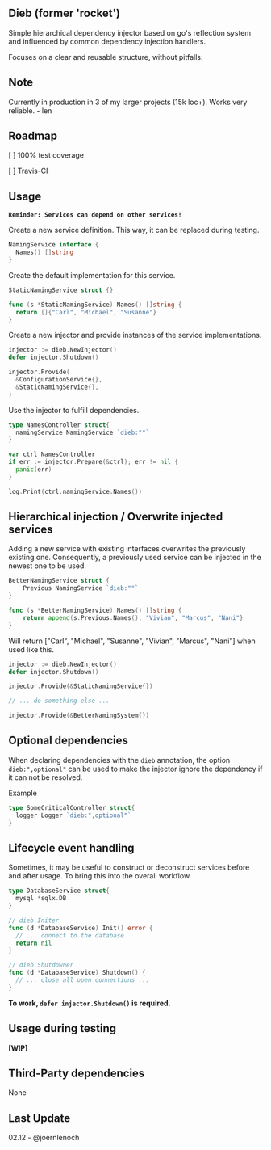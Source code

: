 ## Dieb (former 'rocket')

Simple hierarchical dependency injector based on go's reflection system and influenced by common dependency injection handlers.
 
Focuses on a clear and reusable structure, without pitfalls.

## Note

Currently in production in 3 of my larger projects (15k loc+). Works very reliable.  - len

## Roadmap

[ ] 100% test coverage

[ ] Travis-CI

## Usage

**`Reminder: Services can depend on other services!`**

Create a new service definition. This way, it can be replaced during testing.

```go
NamingService interface {
  Names() []string
}
```

Create the default implementation for this service.
```go
StaticNamingService struct {}

func (s *StaticNamingService) Names() []string {
  return []{"Carl", "Michael", "Susanne"}
}
```

Create a new injector and provide instances of the service implementations.
```go
injector := dieb.NewInjector()
defer injector.Shutdown()

injector.Provide(
  &ConfigurationService{},
  &StaticNamingService{},
)
```

Use the injector to fulfill dependencies.
```go
type NamesController struct{
  namingService NamingService `dieb:""`
}

var ctrl NamesController
if err := injector.Prepare(&ctrl); err != nil {
  panic(err)
}

log.Print(ctrl.namingService.Names())
```

## Hierarchical injection / Overwrite injected services

Adding a new service with existing interfaces overwrites the previously existing one. Consequently, a previously 
used service can be injected in the newest one to be used. 

```go
BetterNamingService struct {
    Previous NamingService `dieb:""`
}

func (s *BetterNamingService) Names() []string {
	return append(s.Previous.Names(), "Vivian", "Marcus", "Nani"}
}
```

Will return ["Carl", "Michael", "Susanne", "Vivian", "Marcus", "Nani"] when used like this.

```go
injector := dieb.NewInjector()
defer injector.Shutdown()

injector.Provide(&StaticNamingService{})

// ... do something else ...

injector.Provide(&BetterNamingSystem{})
```

## Optional dependencies

When declaring dependencies with the `dieb` annotation, the option `dieb:",optional"` can be used to make the injector ignore the dependency if it can not be resolved.

Example
```go
type SomeCriticalController struct{
  logger Logger `dieb:",optional"`
}
```

## Lifecycle event handling

Sometimes, it may be useful to construct or deconstruct services before and after usage. To bring this into the overall workflow

```go
type DatabaseService struct{
  mysql *sqlx.DB
}

// dieb.Initer
func (d *DatabaseService) Init() error {
  // ... connect to the database
  return nil
}

// dieb.Shutdowner
func (d *DatabaseService) Shutdown() {
  // ... close all open connections ...
}

```

**To work, `defer injector.Shutdown()` is required.**

## Usage during testing

**[WIP]**

## Third-Party dependencies

None

## Last Update

02.12 - @joernlenoch

